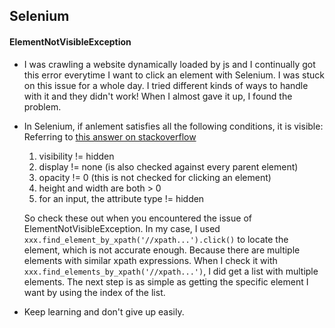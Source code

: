 ## Selenium
#### ElementNotVisibleException
* I was crawling a website dynamically loaded by js and I continually got this error everytime I want to click an element with Selenium. I was stuck on this issue for a whole day. I tried different kinds of ways to handle with it and they didn't work! When I almost gave it up, I found the problem. 
* In Selenium, if anlement satisfies all the following conditions, it is visible:
  Referring to [this answer on stackoverflow](https://stackoverflow.com/questions/6101461/how-to-force-selenium-webdriver-to-click-on-element-which-is-not-currently-visib)
  1. visibility != hidden
  2. display != none (is also checked against every parent element)
  3. opacity != 0 (this is not checked for clicking an element)
  4. height and width are both > 0
  5. for an input, the attribute type != hidden
  
  So check these out when you encountered the issue of ElementNotVisibleException. In my case, I used `xxx.find_element_by_xpath('//xpath...').click()` to locate the element, which is not accurate enough. Because there are multiple elements with similar xpath expressions. When I check it with `xxx.find_elements_by_xpath('//xpath...')`, I did get a list with multiple elements. The next step is as simple as getting the specific element I want by using the index of the list.

* Keep learning and don't give up easily.
